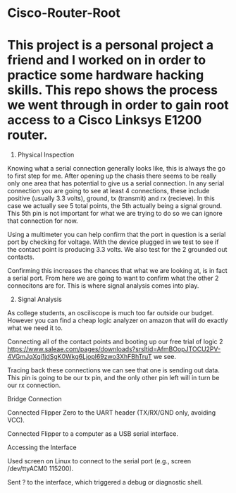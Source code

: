 # Cisco-Router-Root

# This project is a personal project a friend and I worked on in order to practice some hardware hacking skills. This repo shows the process we went through in order to gain root access to a Cisco Linksys E1200 router.

1. Physical Inspection

Knowing what a serial connection generally looks like, this is always the go to first step for me.
After opening up the chasis there seems to be really only one area that has potential to give us a serial connection. In any serial connection you are going to see at least 4 connections, these include positive (usually 3.3 volts), ground, tx (transmit) and rx (recieve).
In this case we actually see 5 total points, the 5th actually being a signal ground. This 5th pin is not important for what we are trying to do so we can ignore that connection for now.

Using a multimeter you can help confirm that the port in question is a serial port by checking for voltage. With the device plugged in we test to see if the contact point is producing 3.3 volts. We also test for the 2 grounded out contacts.

Confirming this increases the chances that what we are looking at, is in fact a serial port. From here we are going to want to confirm what the other 2 connecitons are for. This is where signal analysis comes into play.

2. Signal Analysis

As college students, an osciliscope is much too far outside our budget. However you can find a cheap logic analyzer on amazon that will do exactly what we need it to.

Connecting all of the contact points and booting up our free trial of logic 2 https://www.saleae.com/pages/downloads?srsltid=AfmBOopJTOCU2PV-4VGmJqXqi1jdSgK0Wkg6Ljopl69zwo3XhFBhTruT we see.

Tracing back these connections we can see that one is sending out data. This pin is going to be our tx pin, and the only other pin left will in turn be our rx connection. 

Bridge Connection

Connected Flipper Zero to the UART header (TX/RX/GND only, avoiding VCC).

Connected Flipper to a computer as a USB serial interface.

Accessing the Interface

Used screen on Linux to connect to the serial port (e.g., screen /dev/ttyACM0 115200).

Sent ? to the interface, which triggered a debug or diagnostic shell.
